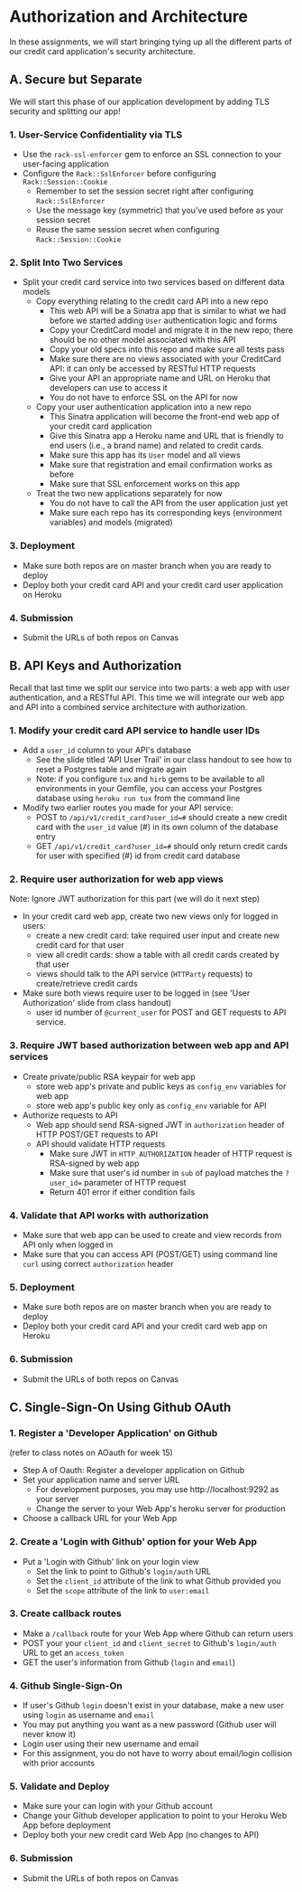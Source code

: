 # Authorization and Architecture

In these assignments, we will start bringing tying up all the different parts of our credit card application's security architecture.

## A. Secure but Separate

We will start this phase of our application development by adding TLS security and splitting our app!

### 1. User-Service Confidentiality via TLS
- Use the `rack-ssl-enforcer` gem to enforce an SSL connection to your user-facing application
- Configure the `Rack::SslEnforcer` before configuring `Rack::Session::Cookie`
  - Remember to set the session secret right after configuring `Rack::SslEnforcer`
  - Use the message key (symmetric) that you've used before as your session secret
  - Reuse the same session secret when configuring `Rack::Session::Cookie`

### 2. Split Into Two Services
- Split your credit card service into two services based on different data models
  - Copy everything relating to the credit card API into a new repo
    - This web API will be a Sinatra app that is similar to what we had before we started adding `User` authentication logic and forms
    - Copy your CreditCard model and migrate it in the new repo; there should be no other model associated with this API
    - Copy your old specs into this repo and make sure all tests pass
    - Make sure there are no views associated with your CreditCard API: it can only be accessed by RESTful HTTP requests
    - Give your API an appropriate name and URL on Heroku that developers can use to access it
    - You do not have to enforce SSL on the API for now
  - Copy your user authentication application into a new repo
    - This Sinatra application will become the front-end web app of your credit card application
    - Give this Sinatra app a Heroku name and URL that is friendly to end users (i.e., a brand name) and related to credit cards.
    - Make sure this app has its `User` model and all views
    - Make sure that registration and email confirmation works as before
    - Make sure that SSL enforcement works on this app
  - Treat the two new applications separately for now
    - You do not have to call the API from the user application just yet
    - Make sure each repo has its corresponding keys (environment variables) and models (migrated)
### 3. Deployment
- Make sure both repos are on master branch when you are ready to deploy
- Deploy both your credit card API and your credit card user application on Heroku
### 4. Submission
  - Submit the URLs of both repos on Canvas


## B. API Keys and Authorization

Recall that last time we split our service into two parts: a web app with user authentication, and a RESTful API. This time we will integrate our web app and API into a combined service architecture with authorization.

### 1. Modify your credit card API service to handle user IDs
- Add a `user_id` column to your API's database
  - See the slide titled 'API User Trail' in our class handout to see how to reset a Postgres table and migrate again
  - Note: if you configure `tux` and `hirb` gems to be available to all environments in your Gemfile, you can access your Postgres database using `heroku run tux` from the command line
- Modify two earlier routes you made for your API service:
  - POST to `/api/v1/credit_card?user_id=#` should create a new credit card with the `user_id` value (#) in its own column of the database entry
  - GET `/api/v1/credit_card?user_id=#` should only return credit cards for user with specified (#) id from credit card database

### 2. Require user authorization for web app views
Note: Ignore JWT authorization for this part (we will do it next step)
- In your credit card web app, create two new views only for logged in users:
  - create a new credit card: take required user input and create new credit card for that user
  - view all credit cards: show a table with all credit cards created by that user
  - views should talk to the API service (`HTTParty` requests) to create/retrieve credit cards
- Make sure both views require user to be logged in (see 'User Authorization' slide from class handout)
  - user id number of `@current_user` for POST and GET requests to API service.

### 3. Require JWT based authorization between web app and API services
- Create private/public RSA keypair for web app
  - store web app's private and public keys as `config_env` variables for web app
  - store web app's public key only as `config_env` variable for API
- Authorize requests to API
  - Web app should send RSA-signed JWT in `authorization` header of HTTP POST/GET requests to API
  - API should validate HTTP requests
    - Make sure JWT in `HTTP_AUTHORIZATION` header of HTTP request is RSA-signed by web app
    - Make sure that user's id number in `sub` of payload matches the `?user_id=` parameter of HTTP request
    - Return 401 error if either condition fails

### 4. Validate that API works with authorization
- Make sure that web app can be used to create and view records from API only when logged in
- Make sure that you can access API (POST/GET) using command line `curl` using correct `authorization` header

### 5. Deployment
- Make sure both repos are on master branch when you are ready to deploy
- Deploy both your credit card API and your credit card web app on Heroku

### 6. Submission
  - Submit the URLs of both repos on Canvas


## C. Single-Sign-On Using Github OAuth

### 1. Register a 'Developer Application' on Github
(refer to class notes on AOauth for week 15)
- Step A of Oauth: Register a developer application on Github
- Set your application name and server URL
  - For development purposes, you may use http://localhost:9292 as your server
  - Change the server to your Web App's heroku server for production
- Choose a callback URL for your Web App
### 2. Create a 'Login with Github' option for your Web App
- Put a 'Login with Github' link on your login view
  - Set the link to point to Github's `login/auth` URL
  - Set the `client_id` attribute of the link to what Github provided you
  - Set the `scope` attribute of the link to `user:email`
### 3. Create callback routes
- Make a `/callback` route for your Web App where Github can return users
- POST your your `client_id` and `client_secret` to Github's `login/auth` URL to get an `access_token`
- GET the user's information from Github (`login` and `email`)
### 4. Github Single-Sign-On
- If user's Github `login` doesn't exist in your database, make a new user using `login` as username and `email`
- You may put anything you want as a new password (Github user will never know it)
- Login user using their new username and email
- For this assignment, you do not have to worry about email/login collision with prior accounts
### 5. Validate and Deploy
- Make sure your can login with your Github account
- Change your Github developer application to point to your Heroku Web App before deployment
- Deploy both your new credit card Web App (no changes to API)
### 6. Submission
  - Submit the URLs of both repos on Canvas
